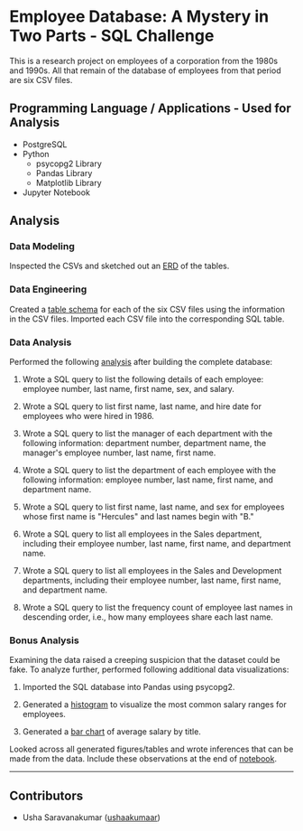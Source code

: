 # Employee Database: A Mystery in Two Parts - SQL Challenge

This is a research project on employees of a corporation from the 1980s and 1990s. All that remain of the database of employees from that period are six CSV files.

## Programming Language / Applications - Used for Analysis

  * PostgreSQL 
  * Python
    - psycopg2 Library
    - Pandas Library
    - Matplotlib Library
  * Jupyter Notebook

## Analysis

### Data Modeling

Inspected the CSVs and sketched out an [ERD](Data_Modeling/ERD.png) of the tables.

### Data Engineering

Created a [table schema](Data_Engineering/Schema.sql) for each of the six CSV files using the information in the CSV files. Imported each CSV file into the corresponding SQL table.

### Data Analysis

Performed the following [analysis](Data_Analysis/Data_Analysis_Queries.sql) after building the complete database:

1. Wrote a SQL query to list the following details of each employee: employee number, last name, first name, sex, and salary.

2. Wrote a SQL query to list first name, last name, and hire date for employees who were hired in 1986.

3. Wrote a SQL query to list the manager of each department with the following information: department number, department name, the manager's employee number, last name, first name.

4. Wrote a SQL query to list the department of each employee with the following information: employee number, last name, first name, and department name.

5. Wrote a SQL query to list first name, last name, and sex for employees whose first name is "Hercules" and last names begin with "B."

6. Wrote a SQL query to list all employees in the Sales department, including their employee number, last name, first name, and department name.

7. Wrote a SQL query to list all employees in the Sales and Development departments, including their employee number, last name, first name, and department name.

8. Wrote a SQL query to list the frequency count of employee last names in descending order, i.e., how many employees share each last name.

### Bonus Analysis

Examining the data raised a creeping suspicion that the dataset could be fake. To analyze further, performed following additional data visualizations: 

1. Imported the SQL database into Pandas using psycopg2.

2. Generated a [histogram](Bonus/common_salary_ranges_histogram.png) to visualize the most common salary ranges for employees.

3. Generated a [bar chart](Bonus/avg_salary_by_title_bar.png) of average salary by title.

Looked across all generated figures/tables and wrote inferences that can be made from the data. Include these observations at the end of [notebook](Bonus/Bonus_Analysis.ipynb).

---

## Contributors

- Usha Saravanakumar ([ushaakumaar](https://github.com/ushaakumaar))
